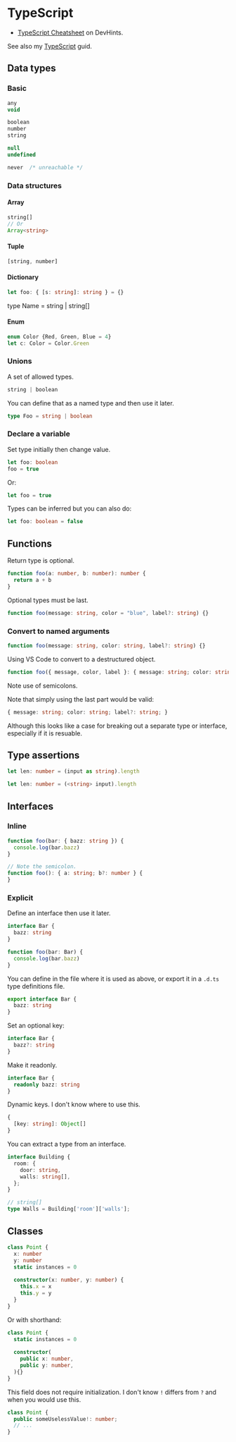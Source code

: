 # TypeScript

- [TypeScript Cheatsheet](https://devhints.io/typescript) on DevHints.

See also my [TypeScript](https://github.com/MichaelCurrin/learn-to-code/tree/master/en/topics/scripting_languages/TypeScript) guid.


## Data types

### Basic

```typescript
any
void

boolean
number
string

null
undefined

never  /* unreachable */
```

### Data structures

#### Array

```typescript
string[]
// Or
Array<string>
```

#### Tuple

```typescript
[string, number]
```

#### Dictionary

```typescript
let foo: { [s: string]: string } = {}
```

type Name = string | string[]

#### Enum

```typescript
enum Color {Red, Green, Blue = 4}
let c: Color = Color.Green
```

### Unions

A set of allowed types.

```typescript
string | boolean
```

You can define that as a named type and then use it later.

```typescript
type Foo = string | boolean
```

### Declare a variable

Set type initially then change value.

```typescript
let foo: boolean
foo = true
```

Or:

```typescript
let foo = true
```
Types can be inferred but you can also do:

```typescript
let foo: boolean = false
```


## Functions

Return type is optional.

```typescript
function foo(a: number, b: number): number {
  return a + b
}
```


Optional types must be last.

```typescript
function foo(message: string, color = "blue", label?: string) {}
```

### Convert to named arguments

```typescript
function foo(message: string, color: string, label?: string) {}
```

Using VS Code to convert to a destructured object.

```typescript
function foo({ message, color, label }: { message: string; color: string; label?: string; })
```

Note use of semicolons.

Note that simply using the last part would be valid:

```typescript
{ message: string; color: string; label?: string; }
```

Although this looks like a case for breaking out a separate type or interface, especially if it is resuable.
 

## Type assertions

```typescript
let len: number = (input as string).length

let len: number = (<string> input).length 
```


## Interfaces

### Inline

```typescript
function foo(bar: { bazz: string }) {
  console.log(bar.bazz)
}

// Note the semicolon.
function foo(): { a: string; b?: number } {
}
```

### Explicit

Define an interface then use it later.

```typescript
interface Bar {
  bazz: string
}

function foo(bar: Bar) {
  console.log(bar.bazz)
}
```

You can define in the file where it is used as above, or export it in a `.d.ts` type definitions file.

```typescript
export interface Bar {
  bazz: string
}
```

Set an optional key:

```typescript
interface Bar {
  bazz?: string
}
```

Make it readonly.

```typescript
interface Bar {
  readonly bazz: string
}
```

Dynamic keys. I don't know where to use this.

```typescript
{
  [key: string]: Object[]
}
```

You can extract a type from an interface.

```typescript
interface Building {
  room: {
    door: string,
    walls: string[],
  };
}

// string[]
type Walls = Building['room']['walls'];
```


## Classes

```typescript
class Point {
  x: number
  y: number
  static instances = 0
  
  constructor(x: number, y: number) {
    this.x = x
    this.y = y
  }
}
```

Or with shorthand:

```typescript
class Point {
  static instances = 0
  
  constructor(
    public x: number,
    public y: number,
  ){}
}
```

This field does not require initialization. I don't know `!` differs from `?` and when you would use this.

```typescript
class Point {
  public someUselessValue!: number;
  // ...
}
```
